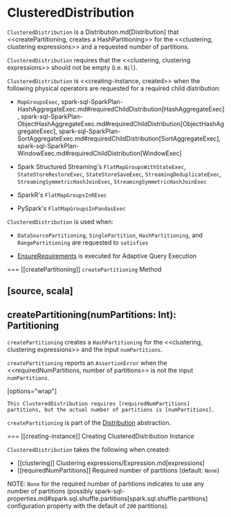 # ClusteredDistribution

`ClusteredDistribution` is a Distribution.md[Distribution] that <<createPartitioning, creates a HashPartitioning>> for the <<clustering, clustering expressions>> and a requested number of partitions.

`ClusteredDistribution` requires that the <<clustering, clustering expressions>> should not be empty (i.e. `Nil`).

`ClusteredDistribution` is <<creating-instance, created>> when the following physical operators are requested for a required child distribution:

* `MapGroupsExec`, spark-sql-SparkPlan-HashAggregateExec.md#requiredChildDistribution[HashAggregateExec], spark-sql-SparkPlan-ObjectHashAggregateExec.md#requiredChildDistribution[ObjectHashAggregateExec], spark-sql-SparkPlan-SortAggregateExec.md#requiredChildDistribution[SortAggregateExec], spark-sql-SparkPlan-WindowExec.md#requiredChildDistribution[WindowExec]

* Spark Structured Streaming's `FlatMapGroupsWithStateExec`, `StateStoreRestoreExec`, `StateStoreSaveExec`, `StreamingDeduplicateExec`, `StreamingSymmetricHashJoinExec`, `StreamingSymmetricHashJoinExec`

* SparkR's `FlatMapGroupsInRExec`

* PySpark's `FlatMapGroupsInPandasExec`

`ClusteredDistribution` is used when:

* `DataSourcePartitioning`, `SinglePartition`, `HashPartitioning`, and `RangePartitioning` are requested to `satisfies`

* [EnsureRequirements](physical-optimizations/EnsureRequirements.md) is executed for Adaptive Query Execution

=== [[createPartitioning]] `createPartitioning` Method

[source, scala]
----
createPartitioning(numPartitions: Int): Partitioning
----

`createPartitioning` creates a `HashPartitioning` for the <<clustering, clustering expressions>> and the input `numPartitions`.

`createPartitioning` reports an `AssertionError` when the <<requiredNumPartitions, number of partitions>> is not the input `numPartitions`.

[options="wrap"]
```
This ClusteredDistribution requires [requiredNumPartitions] partitions, but the actual number of partitions is [numPartitions].
```

`createPartitioning` is part of the [Distribution](Distribution.md#createPartitioning) abstraction.

=== [[creating-instance]] Creating ClusteredDistribution Instance

`ClusteredDistribution` takes the following when created:

* [[clustering]] Clustering expressions/Expression.md[expressions]
* [[requiredNumPartitions]] Required number of partitions (default: `None`)

NOTE: `None` for the required number of partitions indicates to use any number of partitions (possibly spark-sql-properties.md#spark.sql.shuffle.partitions[spark.sql.shuffle.partitions] configuration property with the default of `200` partitions).
